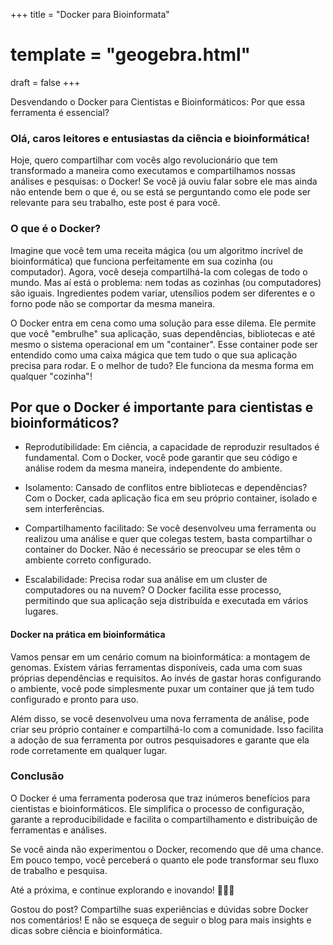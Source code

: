 +++
title = "Docker para Bioinformata"
# template = "geogebra.html"
draft = false
+++


Desvendando o Docker para Cientistas e Bioinformáticos: Por que essa ferramenta é essencial?

### Olá, caros leitores e entusiastas da ciência e bioinformática!

Hoje, quero compartilhar com vocês algo revolucionário que tem transformado a maneira como executamos e compartilhamos nossas análises e pesquisas: o Docker! Se você já ouviu falar sobre ele mas ainda não entende bem o que é, ou se está se perguntando como ele pode ser relevante para seu trabalho, este post é para você.

### O que é o Docker?
Imagine que você tem uma receita mágica (ou um algoritmo incrível de bioinformática) que funciona perfeitamente em sua cozinha (ou computador). Agora, você deseja compartilhá-la com colegas de todo o mundo. Mas aí está o problema: nem todas as cozinhas (ou computadores) são iguais. Ingredientes podem variar, utensílios podem ser diferentes e o forno pode não se comportar da mesma maneira.

O Docker entra em cena como uma solução para esse dilema. Ele permite que você "embrulhe" sua aplicação, suas dependências, bibliotecas e até mesmo o sistema operacional em um "container". Esse container pode ser entendido como uma caixa mágica que tem tudo o que sua aplicação precisa para rodar. E o melhor de tudo? Ele funciona da mesma forma em qualquer "cozinha"!

## Por que o Docker é importante para cientistas e bioinformáticos?
* Reprodutibilidade: Em ciência, a capacidade de reproduzir resultados é fundamental. Com o Docker, você pode garantir que seu código e análise rodem da mesma maneira, independente do ambiente.

* Isolamento: Cansado de conflitos entre bibliotecas e dependências? Com o Docker, cada aplicação fica em seu próprio container, isolado e sem interferências.

* Compartilhamento facilitado: Se você desenvolveu uma ferramenta ou realizou uma análise e quer que colegas testem, basta compartilhar o container do Docker. Não é necessário se preocupar se eles têm o ambiente correto configurado.

* Escalabilidade: Precisa rodar sua análise em um cluster de computadores ou na nuvem? O Docker facilita esse processo, permitindo que sua aplicação seja distribuída e executada em vários lugares.

#### Docker na prática em bioinformática
Vamos pensar em um cenário comum na bioinformática: a montagem de genomas. Existem várias ferramentas disponíveis, cada uma com suas próprias dependências e requisitos. Ao invés de gastar horas configurando o ambiente, você pode simplesmente puxar um container que já tem tudo configurado e pronto para uso.

Além disso, se você desenvolveu uma nova ferramenta de análise, pode criar seu próprio container e compartilhá-lo com a comunidade. Isso facilita a adoção de sua ferramenta por outros pesquisadores e garante que ela rode corretamente em qualquer lugar.

### Conclusão
O Docker é uma ferramenta poderosa que traz inúmeros benefícios para cientistas e bioinformáticos. Ele simplifica o processo de configuração, garante a reproducibilidade e facilita o compartilhamento e distribuição de ferramentas e análises.

Se você ainda não experimentou o Docker, recomendo que dê uma chance. Em pouco tempo, você perceberá o quanto ele pode transformar seu fluxo de trabalho e pesquisa.

Até a próxima, e continue explorando e inovando! 🧬🔬🐳

Gostou do post? Compartilhe suas experiências e dúvidas sobre Docker nos comentários! E não se esqueça de seguir o blog para mais insights e dicas sobre ciência e bioinformática.